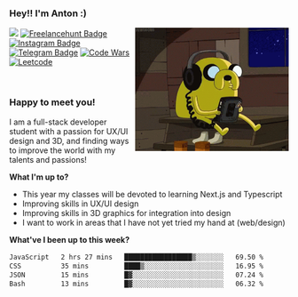 ### Hey!! I'm Anton :) 

<img align="right" alt="GIF" src="https://github.com/solodovnykov/solodovnykov/blob/master/jake.gif" width="277" height="222" />

![](https://visitor-badge.glitch.me/badge?page_id=solodovnykov.solodovnykov)
[![Freelancehunt Badge](https://img.shields.io/badge/-Freelancehunt-0e76a8?style=flat-square&logo=)](https://freelancehunt.com/freelancer/solodovnykov.html )
[![Instagram Badge](https://img.shields.io/badge/-Instagram-e4405f?style=flat-square&logo=Instagram&logoColor=white)](https://www.instagram.com/daunpictures/)
[![Telegram Badge](https://img.shields.io/badge/-Telegram-9cf?style=flat-square&logo=Telegram&logoColor=white)](https://t.me/solodovnykov)
[![Code Wars](https://www.codewars.com/users/solodovnykov/badges/micro)](https://www.codewars.com/users/solodovnykov)
[![Leetcode](https://badges.peiyuan.ch/leetcode/solodovnykov/name)](https://leetcode.com/solodovnykov/)

&nbsp;


### Happy to meet you!

I am a full-stack developer student with a passion for UX/UI design and 3D, and finding ways to improve the world with my talents and passions! 

**What I'm up to?**

- This year my classes will be devoted to learning Next.js and Typescript
- Improving skills in UX/UI design
- Improving skills in 3D graphics for integration into design
- I want to work in areas that I have not yet tried my hand at (web/design)

**What've I been up to this week?** 

<!--START_SECTION:waka-->

```text
JavaScript   2 hrs 27 mins   █████████████████▒░░░░░░░   69.50 %
CSS          35 mins         ████▒░░░░░░░░░░░░░░░░░░░░   16.95 %
JSON         15 mins         █▓░░░░░░░░░░░░░░░░░░░░░░░   07.24 %
Bash         13 mins         █▓░░░░░░░░░░░░░░░░░░░░░░░   06.32 %
```

<!--END_SECTION:waka-->

